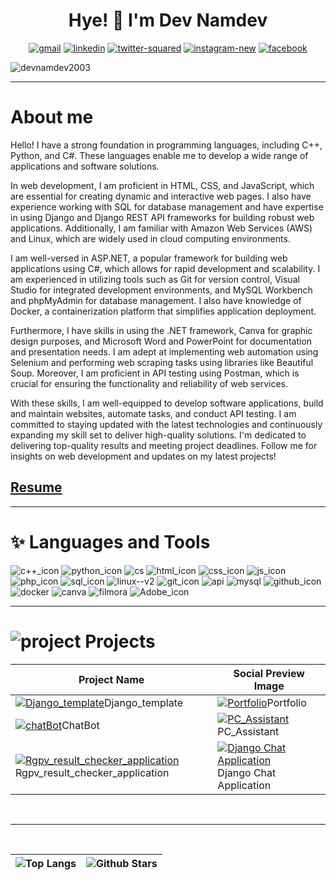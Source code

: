 <h1 align="center">Hye! 👋 I'm Dev Namdev</h1>

<p align="center">
<a href="mailto:devnamdevcse@gmail.com@gmail.com" target="_blank"><img src="https://img.icons8.com/nolan/48/gmail.png" alt="gmail"/></a>
<a href="https://www.linkedin.com/in/dev-namdev-275536226/" target="_blank"><img src="https://img.icons8.com/nolan/48/linkedin.png" alt="linkedin"/></a>
<a href="https://mobile.twitter.com/DevNamd12905361" target="_blank"><img src="https://img.icons8.com/nolan/48/twitter-squared.png" alt="twitter-squared"/></a>
<a href="https://www.instagram.com/dev_namdev813/" target="_blank"><img  src="https://img.icons8.com/nolan/48/instagram-new.png" alt="instagram-new"/></a>
<a href="https://www.facebook.com/dev.namdev813/" target="_blank"><img src="https://img.icons8.com/nolan/48/facebook.png" alt="facebook"/></a>
</p>
<p align="left"> <img src="https://komarev.com/ghpvc/?username=devnamdev2003&label=Profile%20views&color=B833FF&style=flat" alt="devnamdev2003" /> </p>



---

# About me
Hello! I have a strong foundation in programming languages, including C++, Python, and C#. These languages enable me to develop a wide range of applications and software solutions.

In web development, I am proficient in HTML, CSS, and JavaScript, which are essential for creating dynamic and interactive web pages. I also have experience working with SQL for database management and have expertise in using Django and Django REST API frameworks for building robust web applications. Additionally, I am familiar with Amazon Web Services (AWS) and Linux, which are widely used in cloud computing environments.

I am well-versed in ASP.NET, a popular framework for building web applications using C#, which allows for rapid development and scalability. I am experienced in utilizing tools such as Git for version control, Visual Studio for integrated development environments, and MySQL Workbench and phpMyAdmin for database management. I also have knowledge of Docker, a containerization platform that simplifies application deployment.

Furthermore, I have skills in using the .NET framework, Canva for graphic design purposes, and Microsoft Word and PowerPoint for documentation and presentation needs. I am adept at implementing web automation using Selenium and performing web scraping tasks using libraries like Beautiful Soup. Moreover, I am proficient in API testing using Postman, which is crucial for ensuring the functionality and reliability of web services.

With these skills, I am well-equipped to develop software applications, build and maintain websites, automate tasks, and conduct API testing. I am committed to staying updated with the latest technologies and continuously expanding my skill set to deliver high-quality solutions. I'm dedicated to delivering top-quality results and meeting project deadlines. Follow me for insights on web development and updates on my latest projects!

## [Resume](https://devnamdev.onrender.com/img/resume.png)

---



# ✨ Languages and Tools

<img src="https://img.icons8.com/nolan/48/c-plus-plus.png" alt="c++_icon"> <img src="https://img.icons8.com/nolan/48/python.png" alt="python_icon"> <img src="https://img.icons8.com/nolan/48/cs.png" alt="cs">  <img src="https://img.icons8.com/nolan/48/html.png" alt="html_icon">  <img src="https://img.icons8.com/nolan/48/css-filetype.png" alt="css_icon">  <img src="https://img.icons8.com/nolan/48/js.png" alt="js_icon">  <img src="https://img.icons8.com/nolan/48/php.png" alt="php_icon">  <img src="https://img.icons8.com/nolan/48/sql.png" alt="sql_icon">  <img src="https://img.icons8.com/nolan/48/linux--v2.png" alt="linux--v2">  <img src="https://img.icons8.com/nolan/48/git.png" alt="git_icon">  <img src="https://img.icons8.com/nolan/48/api.png" alt="api">  <img src="https://img.icons8.com/nolan/48/mysql.png" alt="mysql">  <img src="https://img.icons8.com/nolan/48/github.png" alt="github_icon">  <img src="https://img.icons8.com/nolan/48/docker.png" alt="docker">  <img src="https://img.icons8.com/nolan/48/canva.png" alt="canva">  <img src="https://img.icons8.com/nolan/48/filmora.png" alt="filmora">  <img src="https://img.icons8.com/nolan/48/adobe-premiere-pro.png" alt="Adobe_icon"> 

---

#  <img src="https://img.icons8.com/nolan/30/project.png" alt="project"/> Projects

| Project Name                              | Social Preview Image                                                                              |
| ----------------------------------------  | ------------------------------------------------------------------------------------------------ |
|[![Django_template](https://repository-images.githubusercontent.com/573283010/ca9fc15e-99d1-4b8d-aaf4-682082b68adc)](https://github.com/devnamdev2003/Django_template)Django_template  | [![Portfolio](https://repository-images.githubusercontent.com/530482326/1cf35764-afce-4e9d-89da-07ae5d551ae1)](https://github.com/devnamdev2003/devnamdev2003.github.io)Portfolio |
| [![chatBot](https://repository-images.githubusercontent.com/622439976/e76f220b-f8f4-4dd0-b706-5e61a456df0b)](https://github.com/devnamdev2003/chatBot)ChatBot | [![PC_Assistant](https://repository-images.githubusercontent.com/567682485/a6952057-6722-49ac-bcca-515749642a01)](https://github.com/devnamdev2003/PC_Assistant)PC_Assistant |
| [![Rgpv_result_checker_application](https://repository-images.githubusercontent.com/622539801/29a04933-716a-47b2-8e1c-1162d58bc5be)](https://github.com/devnamdev2003/Rgpv_result_checker_application)Rgpv_result_checker_application | [![Django Chat Application](https://filesstatic.netlify.app/Chatapp/img/share.jpeg)](https://github.com/devnamdev2003/django-chat-app)Django Chat Application |


</br>

---

</br>

| ![Top Langs](https://github-readme-stats.vercel.app/api/top-langs/?username=devnamdev2003&theme=radical&langs_count=10&title_color=0891b2&text_color=ffffff&icon_color=0891b) | ![Github Stars](https://github-readme-stats.vercel.app/api?username=devnamdev2003&show_icons=true&locale=en&count_private=true&hide_rank=false&custom_title=My%20GitHub%20Stats&disable_animations=true&theme=tokyonight) |
| -------------------------------------------------------------------------------------------------------- | ------------------------------------------------------------------------------------------------------------------------------------------------------------------------------------------------------------------------- |

